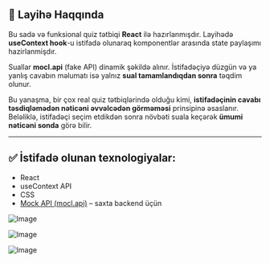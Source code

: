 ## 📄 Layihə Haqqında

Bu sadə və funksional quiz tətbiqi **React** ilə hazırlanmışdır. Layihədə **useContext hook**-u istifadə olunaraq komponentlər arasında state paylaşımı hazirlanmişdır.

Suallar **mocl.api** (fake API) dinamik şəkildə alınır. İstifadəçiyə düzgün və ya yanlış cavabın məlumatı isə yalnız **sual tamamlandıqdan sonra** təqdim olunur.

Bu yanaşma, bir çox real quiz tətbiqlərində olduğu kimi, **istifadəçinin cavabı təsdiqləmədən nəticəni əvvəlcədən görməməsi** prinsipinə əsaslanır. Beləliklə, istifadəçi seçim etdikdən sonra növbəti suala keçərək **ümumi nəticəni sonda** görə bilir.

---

## ✅ İstifadə olunan texnologiyalar:

- React
- useContext API
- CSS 
- [Mock API (mocl.api)](https://mockapi.i) – saxta backend üçün



![Image](https://github.com/user-attachments/assets/e9d1fa46-0458-4446-87bd-6b07064a6efd)

![Image](https://github.com/user-attachments/assets/b46af094-96c1-41eb-b2e3-5675a9a3513c)

![Image](https://github.com/user-attachments/assets/1e0c9a45-b01b-439e-a050-86fea93a7e4b)
